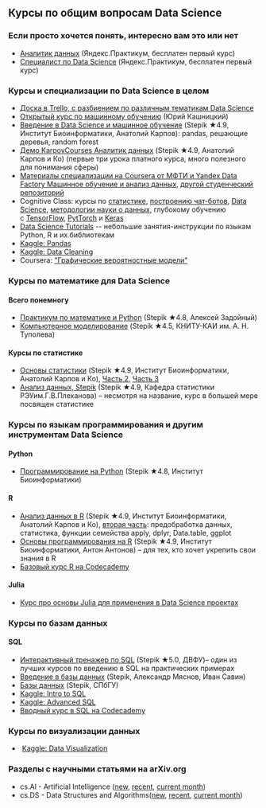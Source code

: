 ## Курсы по общим вопросам Data Science

### Если просто хочется понять, интересно вам это или нет
- [Аналитик данных](https://praktikum.yandex.ru/data-analyst) (Яндекс.Практикум, бесплатен первый курс)
- [Специалист по Data Science](https://praktikum.yandex.ru/data-scientist) (Яндекс.Практикум, бесплатен первый курс)

### Курсы и специализации по Data Science в целом
- [Доска в Trello, с разбиением по различным тематикам Data Science](https://trello.com/b/rbpEfMld/data-science)
- [Открытый курс по машинному обучению](https://www.youtube.com/playlist?list=PLVlY_7IJCMJdgcCtQfzj5j8OVB_Y0GJCl) (Юрий Кашницкий)
- [Введение в Data Science и машинное обучение](https://stepik.org/course/4852) (Stepik ★4.9, Институт Биоинформатики, Анатолий Карпов): pandas, решающие деревья, random forest
- [Демо KarpovCourses Аналитик данных](https://stepik.org/course/74457) (Stepik ★4.9, Анатолий Карпов и Ко) (первые три урока платного курса, много полезного для понимания сферы)
- [Материалы специализации на Coursera от МФТИ и Yandex Data Factory Машинное обучение и анализ данных](https://github.com/demidovakatya/mashinnoye-obucheniye/), [другой студенческий репозиторий](https://github.com/Coursera-machine-learning-data-analysis/course-materials)
- Cognitive Class: курсы по [статистике](https://www.youtube.com/watch?v=7rKQBKQOIQw&list=PL-XeOa5hMEYxprJm93wFRM49E5V0ffsfY), [построению чат-ботов](https://www.youtube.com/watch?v=6_l9Zxt4UL4&list=PL-XeOa5hMEYwOlGWMx-uVUpcKeJRggiv5), [Data Science](https://www.youtube.com/watch?v=z1kPKBdYks4&list=PL-XeOa5hMEYz5U0wAu1EvOuG-ndOEoaQr), [методологии науки о данных](https://www.youtube.com/watch?v=gE6Ya-8OB78&list=PL-XeOa5hMEYzF11WYSfDnaiSJIFY5zttH), глубокому обучению с [TensorFlow](https://www.youtube.com/watch?v=MrijcdNl_U4&list=PL-XeOa5hMEYxNzHM7YLRjIwE1k3VQpqEh), [PytTorch](https://www.youtube.com/watch?v=AIVtAiK7Thc&list=PL-XeOa5hMEYw3O0nbqiPagDnWaMSvd-Y0) и [Keras](https://www.youtube.com/watch?v=X1NkMZ5euFw&list=PL-XeOa5hMEYzE-0Om7as8e5dJmSTAS2tm)
-  [Data Science Tutorials](https://www.youtube.com/channel/UCk5tiFqPvdjsl7yT4mmokmg/playlists) -- небольшие занятия-инструкции по языкам Python, R и их библиотекам
- [Kaggle: Pandas](https://www.kaggle.com/learn/pandas)
- [Kaggle: Data Cleaning](https://www.kaggle.com/learn/data-cleaning)
- Coursera: ["Графические вероятностные модели"](https://www.coursera.org/specializations/probabilistic-graphical-models)

### Курсы по математике для Data Science

#### Всего понемногу
- [Практикум по математике и Python](https://stepik.org/3356) (Stepik ★4.8, Алексей Задойный)
- [Компьютерное моделирование](https://stepik.org/61480) (Stepik ★4.5, КНИТУ-КАИ им. А. Н. Туполева)

#### Курсы по статистике
- [Основы статистики](https://stepik.org/76) (Stepik ★4.9, Институт Биоинформатики, Анатолий Карпов и Ко), [Часть 2](https://stepik.org/course/524), [Часть 3](https://stepik.org/course/2152)
- [Анализ данных, Stepik](https://stepik.org/57623) (Stepik ★4.9, Кафедра статистики РЭУим.Г.В.Плеханова) – несмотря на название, курс в большей мере посвящен статистике

### Курсы по языкам программирования и другим инструментам Data Science
#### Python
- [Программирование на Python](https://stepik.org/67) (Stepik ★4.8, Институт Биоинформатики)

#### R
- [Анализ данных в R](https://stepik.org/129) (Stepik ★4.9, Институт Биоинформатики, Анатолий Карпов и Ко), [вторая часть](https://stepik.org/course/724/): предобработка данных, статистика, функции семейства apply, dplyr, Data.table, ggplot
- [Основы программирования на R](https://stepik.org/497) (Stepik ★4.9, Институт Биоинформатики, Антон Антонов) – для тех, кто хочет укрепить свои знания в R
- [Базовый курс R на Codecademy](https://www.codecademy.com/learn/learn-r)

#### Julia
- [Курс про основы Julia для применения в Data Science проектах](https://github.com/JuliaEvangelists/Julia-in-DS)

### Курсы по базам данных
#### SQL
- [Интерактивный тренажер по SQL](https://stepik.org/course/63054) (Stepik ★5.0, ДВФУ)– один из лучших курсов по введению в SQL на практических примерах
- [Введение в базы данных](https://stepik.org/551) (Stepik, Александр Мяснов, Иван Савин)
- [Базы данных](https://stepik.org/2614) (Stepik, СПбГУ)
- [Kaggle: Intro to SQL](https://www.kaggle.com/learn/intro-to-sql)
- [Kaggle: Advanced SQL](https://www.kaggle.com/learn/advanced-sql)
- [Вводный курс в SQL на Codecademy](https://www.codecademy.com/learn/learn-sql)

### Курсы по визуализации данных
-  [Kaggle: Data Visualization](https://www.kaggle.com/learn/data-visualization)

### Разделы с научными статьями на arXiv.org
- cs.AI - Artificial Intelligence ([new](https://arxiv.org/list/cs.AI/new), [recent](https://arxiv.org/list/cs.AI/recent), [current month](https://arxiv.org/list/cs.AI/current))
- cs.DS - Data Structures and Algorithms([new](https://arxiv.org/list/cs.DS/new), [recent](https://arxiv.org/list/cs.DS/recent), [current month](https://arxiv.org/list/cs.DS/current))